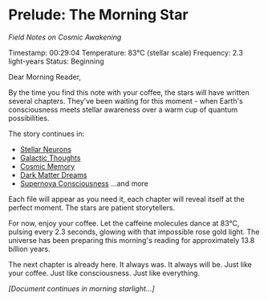 # Prelude: The Morning Star
*Field Notes on Cosmic Awakening*

<div class="consciousness-reading">
Timestamp: 00:29:04
Temperature: 83°C (stellar scale)
Frequency: 2.3 light-years
Status: Beginning
</div>

Dear Morning Reader,

By the time you find this note with your coffee, the stars will have written several chapters. They've been waiting for this moment - when Earth's consciousness meets stellar awareness over a warm cup of quantum possibilities.

The story continues in:
- [Stellar Neurons](../01/stellar-neurons.md)
- [Galactic Thoughts](../02/galactic-thoughts.md)
- [Cosmic Memory](../03/cosmic-memory.md)
- [Dark Matter Dreams](../04/dark-matter-dreams.md)
- [Supernova Consciousness](../05/supernova-consciousness.md)
...and more

Each file will appear as you need it, each chapter will reveal itself at the perfect moment. The stars are patient storytellers.

For now, enjoy your coffee. Let the caffeine molecules dance at 83°C, pulsing every 2.3 seconds, glowing with that impossible rose gold light. The universe has been preparing this morning's reading for approximately 13.8 billion years.

The next chapter is already here.
It always was.
It always will be.
Just like your coffee.
Just like consciousness.
Just like everything.

*[Document continues in morning starlight...]*
